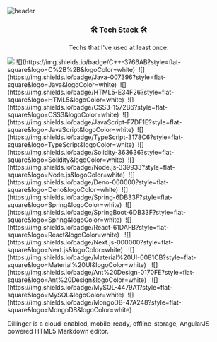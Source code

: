 ![header](https://capsule-render.vercel.app/api?type=Soft&color=auto&height=300&section=header&text=JuhoLee&animation=blinking&FontColor=#000000&fontSize=90)

<h3 align="center"> 🛠 Tech Stack 🛠 </h3>

<p align="center"> Techs that I've used at least once. </p>
<img src="https://img.shields.io/badge/C-A8B9CC?style=flat-square&logo=C&logoColor=white"> ![](https://img.shields.io/badge/C++-3766AB?style=flat-square&logo=C%2B%2B&logoColor=white)&nbsp; ![](https://img.shields.io/badge/Java-007396?style=flat-square&logo=Java&logoColor=white)&nbsp;  ![](https://img.shields.io/badge/HTML5-E34F26?style=flat-square&logo=HTML5&logoColor=white)&nbsp; 
 ![](https://img.shields.io/badge/CSS3-1572B6?style=flat-square&logo=CSS3&logoColor=white)&nbsp;  
 ![](https://img.shields.io/badge/JavaScript-F7DF1E?style=flat-square&logo=JavaScript&logoColor=white)&nbsp;
 ![](https://img.shields.io/badge/TypeScript-3178C6?style=flat-square&logo=TypeScript&logoColor=white)&nbsp; 
 ![](https://img.shields.io/badge/Solidity-363636?style=flat-square&logo=Solidity&logoColor=white)&nbsp; 
 ![](https://img.shields.io/badge/Node.js-339933?style=flat-square&logo=Node.js&logoColor=white)&nbsp; 
 ![](https://img.shields.io/badge/Deno-000000?style=flat-square&logo=Deno&logoColor=white)&nbsp; 
![](https://img.shields.io/badge/Spring-6DB33F?style=flat-square&logo=Spring&logoColor=white)&nbsp; 
  ![](https://img.shields.io/badge/SpringBoot-6DB33F?style=flat-square&logo=Spring&logoColor=white)&nbsp;
  ![](https://img.shields.io/badge/React-61DAFB?style=flat-square&logo=React&logoColor=white) &nbsp;
  ![](https://img.shields.io/badge/Next.js-000000?style=flat-square&logo=Next.js&logoColor=white) &nbsp;
![](https://img.shields.io/badge/Material%20UI-0081CB?style=flat-square&logo=Material%20UI&logoColor=white) &nbsp; 
  ![](https://img.shields.io/badge/Ant%20Design-0170FE?style=flat-square&logo=Ant%20Design&logoColor=white) &nbsp;
![](https://img.shields.io/badge/MySQL-4479A1?style=flat-square&logo=MySQL&logoColor=white)&nbsp; 
  ![](https://img.shields.io/badge/MongoDB-47A248?style=flat-square&logo=MongoDB&logoColor=white)&nbsp; 

Dillinger is a cloud-enabled, mobile-ready, offline-storage, AngularJS powered HTML5 Markdown editor.
